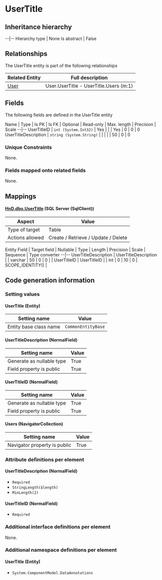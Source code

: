 ﻿UserTitle
================

## Inheritance hierarchy

--|--
Hierarchy type | None
Is abstract | False

## Relationships

The UserTitle entity is part of the following relationships 

Related Entity | Full description 
--|--
[User](../../_DefaultGroup/Entities/User.htm) | User.UserTitle - UserTitle.Users (m:1) 

## Fields

The following fields are defined in the UserTitle entity 

Name | Type | Is PK | Is FK | Optional | Read-only | Max. length | Precision | Scale
--|--
UserTitleID | `int (System.Int32)` |  Yes |  |  | Yes | 0 | 0 | 0
UserTitleDescription | `string (System.String)` |   |  |  |  | 50 | 0 | 0

### Unique Constraints
None.

### Fields mapped onto related fields
None.

## Mappings

#### [HnD.dbo.UserTitle](../../../SQL_Server_SqlClient/HnD/dbo/UserTitle.htm) (SQL Server (SqlClient))

Aspect | Value
--|--
Type of target | Table
Actions allowed | Create / Retrieve / Update / Delete

Entity Field | Target field | Nullable | Type | Length | Precision | Scale | Sequence | Type converter
--|--
UserTitleDescription | UserTitleDescription |  | varchar | 50 | 0 | 0 |  | 
UserTitleID | UserTitleID |  | int | 0 | 10 | 0 | SCOPE_IDENTITY() | 

## Code generation information

### Setting values
#### UserTitle (Entity)
Setting name | Value
--|--
Entity base class name | `CommonEntityBase`

#### UserTitleDescription (NormalField)
Setting name | Value
--|--
Generate as nullable type | True
Field property is public | True

#### UserTitleID (NormalField)
Setting name | Value
--|--
Generate as nullable type | True
Field property is public | True

#### Users (NavigatorCollection)
Setting name | Value
--|--
Navigator property is public | True

### Attribute definitions per element

#### UserTitleDescription (NormalField)

* `Required`
* `StringLength($length)`
* `MinLength(2)`

#### UserTitleID (NormalField)

* `Required`


### Additional interface definitions per element

None.

### Additional namespace definitions per element

#### UserTitle (Entity)

* `System.ComponentModel.DataAnnotations`

